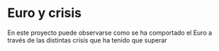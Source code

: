 # Euro y crisis
 En este proyecto puede observarse como se ha comportado el Euro a través de las distintas crisis que ha tenido que superar
